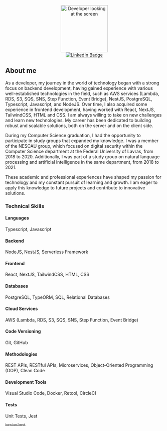 
<div id="header" align="center">
  <img src="https://img.freepik.com/free-photo/3d-rendering-kid-playing-digital-game_23-2150898496.jpg?t=st=1715258737~exp=1715262337~hmac=c3a0bfab15376b7879cd1fffee3a22f780fbffa166d0415159d74eaff433394a&w=826" width="150" height="150" alt="Developer looking at the screen">
  <br>
  <a href="https://www.linkedin.com/in/thiagoluigi/">
    <img src="https://img.shields.io/badge/LinkedIn-blue?style=for-the-badge&logo=linkedin&logoColor=white" alt="LinkedIn Badge"/>
  </a>
</div>

## About me

As a developer, my journey in the world of technology began with a strong focus on backend development, having gained experience with various well-established technologies in the field, such as AWS services (Lambda, RDS, S3, SQS, SNS, Step Function, Event Bridge), NestJS, PostgreSQL, Typescript, Javascript, and NodeJS. Over time, I also acquired some experience in frontend development, having worked with React, NextJS, TailwindCSS, HTML and CSS. I am always willing to take on new challenges and learn new technologies. My career has been dedicated to building robust and scalable solutions, both on the server and on the client side. 

During my Computer Science graduation, I had the opportunity to participate in study groups that expanded my knowledge. I was a member of the NESCAU group, which focused on digital security within the Computer Science department at the Federal University of Lavras, from 2018 to 2020. Additionally, I was part of a study group on natural language processing and artificial intelligence in the same department, from 2018 to 2021. 

These academic and professional experiences have shaped my passion for technology and my constant pursuit of learning and growth. I am eager to apply this knowledge to future projects and contribute to innovative solutions.

### Technical Skills

#### Languages

Typescript, Javascript

#### Backend

NodeJS, NestJS, Serverless Framework

#### Frontend

React, NextJS, TailwindCSS, HTML, CSS

#### Databases

PostgreSQL, TypeORM, SQL, Relational Databases

#### Cloud Services

AWS (Lambda, RDS, S3, SQS, SNS, Step Function, Event Bridge)

#### Code Versioning

Git, GitHub

#### Methodologies

REST APIs, RESTful APIs, Microservices, Object-Oriented Programming (OOP), Clean Code

#### Development Tools

Visual Studio Code, Docker, Retool, CircleCI

#### Tests

Unit Tests, Jest


<div>
  <span style="font-size:0.5em;">
    <a href="https://www.freepik.com/free-ai-image/3d-rendering-kid-playing-digital-game_72603692.htm#query=cartoon%20developer&position=7&from_view=keyword&track=ais&uuid=84783a92-6b34-43a2-b004-9b9d2787d7f8">Image from Freepik</a>
  </span>
</div>



<!--
**thiagoluigi7/thiagoluigi7** is a ✨ _special_ ✨ repository because its `README.md` (this file) appears on your GitHub profile.

Here are some ideas to get you started:

- 🔭 I’m currently working on ...
- 🌱 I’m currently learning ...
- 👯 I’m looking to collaborate on ...
- 🤔 I’m looking for help with ...
- 💬 Ask me about ...
- 📫 How to reach me: ...
- 😄 Pronouns: ...
- ⚡ Fun fact: ...
-->
